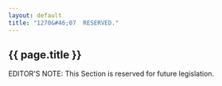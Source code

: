 ```yaml
---
layout: default
title: "1270&#46;07  RESERVED."
---
```


{{ page.title }}
----------------

EDITOR'S NOTE: This Section is reserved for future legislation.